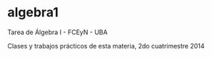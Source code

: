 algebra1
========

Tarea de Álgebra I - FCEyN - UBA

Clases y trabajos prácticos de esta materia, 2do cuatrimestre 2014
